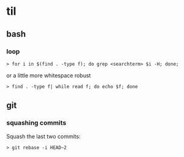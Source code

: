 # til

## bash

### loop

    > for i in $(find . -type f); do grep <searchterm> $i -H; done;

or a little more whitespace robust

    > find . -type f| while read f; do echo $f; done
    
## git

### squashing commits
Squash the last two commits:

    > git rebase -i HEAD~2
